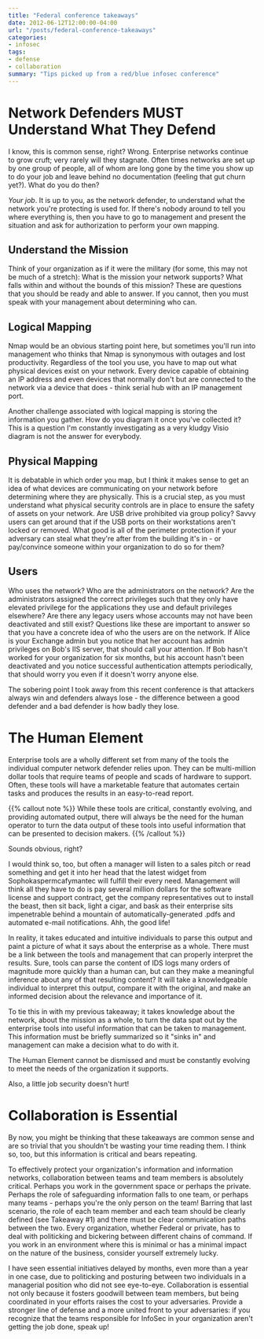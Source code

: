 ```yaml
---
title: "Federal conference takeaways"
date: 2012-06-12T12:00:00-04:00
url: "/posts/federal-conference-takeaways"
categories:
- infosec
tags:
- defense
- collaboration
summary: "Tips picked up from a red/blue infosec conference"
---
```

# Network Defenders MUST Understand What They Defend

I know, this is common sense, right?  Wrong. Enterprise networks continue to
grow cruft; very rarely will they stagnate. Often times networks are set up by
one group of people, all of whom are long gone by the time you show up to do
your job and leave behind no documentation (feeling that gut churn yet?). What
do you do then?

_Your job_. It is up to you, as the network defender, to understand what the
network you're protecting is used for. If there's nobody around to tell you
where everything is, then you have to go to management and present the situation
and ask for authorization to perform your own mapping.

## Understand the Mission

Think of your organization as if it were the military (for some, this may not be
much of a stretch): What is the mission your network supports?  What falls
within and without the bounds of this mission?  These are questions that you
should be ready and able to answer. If you cannot, then you must speak with your
management about determining who can.

## Logical Mapping

Nmap would be an obvious starting point here, but sometimes you'll run into
management who thinks that Nmap is synonymous with outages and lost
productivity. Regardless of the tool you use, you have to map out what physical
devices exist on your network. Every device capable of obtaining an IP address
and even devices that normally don't but are connected to the network via a
device that does - think serial hub with an IP management port.

Another challenge associated with logical mapping is storing the information you
gather. How do you diagram it once you've collected it?  This is a question I'm
constantly investigating as a very kludgy Visio diagram is not the answer for
everybody.

## Physical Mapping

It is debatable in which order you map, but I think it makes sense to get an
idea of what devices are communicating on your network before determining where
they are physically. This is a crucial step, as you must understand what
physical security controls are in place to ensure the safety of assets on your
network. Are USB drive prohibited via group policy?  Savvy users can get around
that if the USB ports on their workstations aren't locked or removed. What good
is all of the perimeter protection if your adversary can steal what they're
after from the building it's in - or pay/convince someone within your
organization to do so for them?

## Users

Who uses the network?  Who are the administrators on the network?  Are the
administrators assigned the correct privileges such that they only have elevated
privilege for the applications they use and default privileges elsewhere?  Are
there any legacy users whose accounts may not have been deactivated and still
exist?  Questions like these are important to answer so that you have a concrete
idea of who the users are on the network. If Alice is your Exchange admin but
you notice that her account has admin privileges on Bob's IIS server, that
should call your attention. If Bob hasn't worked for your organization for six
months, but his account hasn't been deactivated and you notice successful
authentication attempts periodically, that should worry you even if it doesn't
worry anyone else.

The sobering point I took away from this recent conference is that attackers
always win and defenders always lose - the difference between a good defender
and a bad defender is how badly they lose.

# The Human Element

Enterprise tools are a wholly different set from many of the tools the
individual computer network defender relies upon. They can be multi-million
dollar tools that require teams of people and scads of hardware to support.
Often, these tools will have a marketable feature that automates certain tasks
and produces the results in an easy-to-read report.

{{% callout note %}}
While these tools are critical, constantly evolving, and providing automated
output, there will always be the need for the human operator to turn the data
output of these tools into useful information that can be presented to
decision makers.
{{% /callout %}}

Sounds obvious, right?

I would think so, too, but often a manager will listen to a sales pitch or read
something and get it into her head that the latest widget from
Sophokaspermcafymantec will fulfill their every need. Management will think all
they have to do is pay several million dollars for the software license and
support contract, get the company representatives out to install the beast, then
sit back, light a cigar, and bask as their enterprise sits impenetrable behind a
mountain of automatically-generated .pdfs and automated e-mail notifications.
Ahh, the good life!

In reality, it takes educated and intuitive individuals to parse this output and
paint a picture of what it says about the enterprise as a whole. There must be a
link between the tools and management that can properly interpret the results.
Sure, tools can parse the content of IDS logs many orders of magnitude more
quickly than a human can, but can they make a meaningful inference about any of
that resulting content? It will take a knowledgeable individual to interpret
this output, compare it with the original, and make an informed decision about
the relevance and importance of it.

To tie this in with my previous takeaway; it takes knowledge about the network,
about the mission as a whole, to turn the data spat out by the enterprise tools
into useful information that can be taken to management. This information must
be briefly summarized so it "sinks in" and management can make a decision what
to do with it.

The Human Element cannot be dismissed and must be constantly evolving to meet
the needs of the organization it supports.

Also, a little job security doesn't hurt!

# Collaboration is Essential

By now, you might be thinking that these takeaways are common sense and are so
trivial that you shouldn't be wasting your time reading them. I think so, too,
but this information is critical and bears repeating.

To effectively protect your organization's information and information networks,
collaboration between teams and team members is absolutely critical. Perhaps you
work in the government space or perhaps the private. Perhaps the role of
safeguarding information falls to one team, or perhaps many teams - perhaps
you're the only person on the team! Barring that last scenario, the role of each
team member and each team should be clearly defined (see Takeaway #1) and there
must be clear communication paths between the two. Every organization, whether
Federal or private, has to deal with politicking and bickering between different
chains of command. If you work in an environment where this is minimal or has a
minimal impact on the nature of the business, consider yourself extremely lucky. 

I have seen essential initiatives delayed by months, even more than a year in
one case, due to politicking and posturing between two individuals in a
managerial position who did not see eye-to-eye. Collaboration is essential not
only because it fosters goodwill between team members, but being coordinated in
your efforts raises the cost to your adversaries. Provide a stronger line of
defense and a more united front to your adversaries: if you recognize that the
teams responsible for InfoSec in your organization aren't getting the job done,
speak up!
